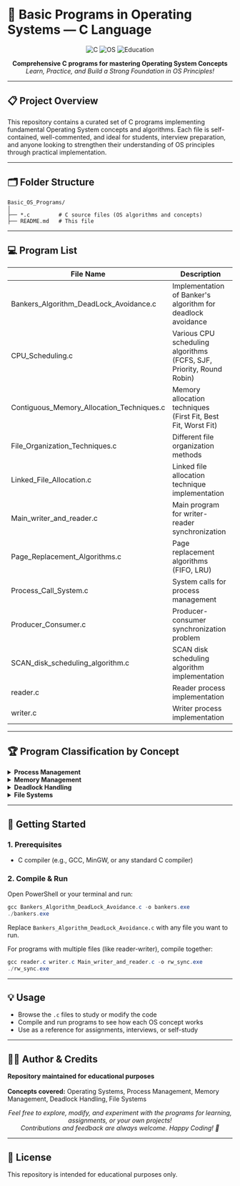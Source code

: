 # 🚀 Basic Programs in Operating Systems — C Language

<p align="center">
  <img src="https://img.shields.io/badge/C-Programming-blue?logo=c" alt="C">
  <img src="https://img.shields.io/badge/Operating%20System-Algorithms-green" alt="OS">
  <img src="https://img.shields.io/badge/Education-Learning-orange" alt="Education">
</p>

<p align="center">
  <b>Comprehensive C programs for mastering Operating System Concepts</b><br>
  <i>Learn, Practice, and Build a Strong Foundation in OS Principles!</i>
</p>

---

## 📋 Project Overview

This repository contains a curated set of C programs implementing fundamental Operating System concepts and algorithms. Each file is self-contained, well-commented, and ideal for students, interview preparation, and anyone looking to strengthen their understanding of OS principles through practical implementation.

---

## 🗂️ Folder Structure

```
Basic_OS_Programs/
│
├── *.c         # C source files (OS algorithms and concepts)
├── README.md   # This file
```

---

## 💻 Program List

| File Name                                 | Description                                              |
|-------------------------------------------|----------------------------------------------------------|
| Bankers_Algorithm_DeadLock_Avoidance.c    | Implementation of Banker's algorithm for deadlock avoidance |
| CPU_Scheduling.c                          | Various CPU scheduling algorithms (FCFS, SJF, Priority, Round Robin) |
| Contiguous_Memory_Allocation_Techniques.c | Memory allocation techniques (First Fit, Best Fit, Worst Fit) |
| File_Organization_Techniques.c            | Different file organization methods                      |
| Linked_File_Allocation.c                  | Linked file allocation technique implementation          |
| Main_writer_and_reader.c                  | Main program for writer-reader synchronization           |
| Page_Replacement_Algorithms.c             | Page replacement algorithms (FIFO, LRU)                  |
| Process_Call_System.c                     | System calls for process management                      |
| Producer_Consumer.c                       | Producer-consumer synchronization problem                |
| SCAN_disk_scheduling_algorithm.c          | SCAN disk scheduling algorithm implementation            |
| reader.c                                  | Reader process implementation                            |
| writer.c                                  | Writer process implementation                            |

---

## 🏆 Program Classification by Concept

<details>
<summary><b>Process Management</b></summary>

- CPU_Scheduling.c
- Process_Call_System.c
- Producer_Consumer.c
- Main_writer_and_reader.c
- reader.c
- writer.c
</details>

<details>
<summary><b>Memory Management</b></summary>

- Contiguous_Memory_Allocation_Techniques.c
- Linked_File_Allocation.c
- Page_Replacement_Algorithms.c
</details>

<details>
<summary><b>Deadlock Handling</b></summary>

- Bankers_Algorithm_DeadLock_Avoidance.c
</details>

<details>
<summary><b>File Systems</b></summary>

- File_Organization_Techniques.c
- SCAN_disk_scheduling_algorithm.c
</details>

---

## 🚀 Getting Started

### 1. Prerequisites
- C compiler (e.g., GCC, MinGW, or any standard C compiler)

### 2. Compile & Run
Open PowerShell or your terminal and run:
```powershell
gcc Bankers_Algorithm_DeadLock_Avoidance.c -o bankers.exe
./bankers.exe
```
Replace `Bankers_Algorithm_DeadLock_Avoidance.c` with any file you want to run.

For programs with multiple files (like reader-writer), compile together:
```powershell
gcc reader.c writer.c Main_writer_and_reader.c -o rw_sync.exe
./rw_sync.exe
```

---

## 💡 Usage

- Browse the `.c` files to study or modify the code
- Compile and run programs to see how each OS concept works
- Use as a reference for assignments, interviews, or self-study

---

## 👨‍💻 Author & Credits

<p>
  <b>Repository maintained for educational purposes</b> <br>
  <br>
  <b>Concepts covered:</b> Operating Systems, Process Management, Memory Management, Deadlock Handling, File Systems<br>
</p>

<p align="center">
  <i>Feel free to explore, modify, and experiment with the programs for learning, assignments, or your own projects!<br>
  Contributions and feedback are always welcome. Happy Coding! 🎉</i>
</p>

---

## 📄 License

This repository is intended for educational purposes only.